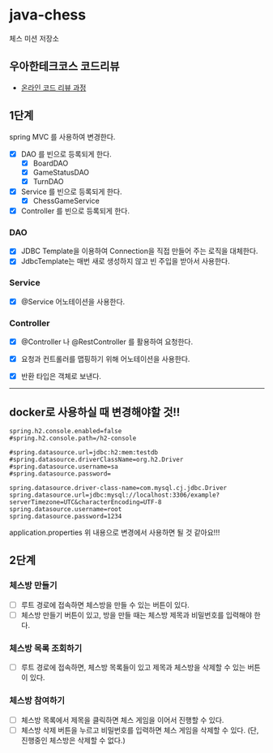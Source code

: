 # java-chess

체스 미션 저장소

## 우아한테크코스 코드리뷰

- [온라인 코드 리뷰 과정](https://github.com/woowacourse/woowacourse-docs/blob/master/maincourse/README.md)

## 1단계

spring MVC 를 사용하여 변경한다.

- [x] DAO 를 빈으로 등록되게 한다.
  - [x] BoardDAO
  - [x] GameStatusDAO
  - [x] TurnDAO
- [x] Service 를 빈으로 등록되게 한다.
  - [x] ChessGameService
- [x] Controller 를 빈으로 등록되게 한다.

### DAO
- [x] JDBC Template을 이용하여 Connection을 직접 만들어 주는 로직을 대체한다.
- [x] JdbcTemplate는 매번 새로 생성하지 않고 빈 주입을 받아서 사용한다.

### Service
- [x] @Service 어노테이션을 사용한다.

### Controller
- [x] @Controller 나 @RestController 를 활용하여 요청한다.
- [x] 요청과 컨트롤러를 맵핑하기 위해 어노테이션을 사용한다. 
- [x] 반환 타입은 객체로 보낸다. 


<hr/>

## docker로 사용하실 때 변경해야할 것!!

```properties
spring.h2.console.enabled=false
#spring.h2.console.path=/h2-console

#spring.datasource.url=jdbc:h2:mem:testdb
#spring.datasource.driverClassName=org.h2.Driver
#spring.datasource.username=sa
#spring.datasource.password=

spring.datasource.driver-class-name=com.mysql.cj.jdbc.Driver
spring.datasource.url=jdbc:mysql://localhost:3306/example?serverTimezone=UTC&characterEncoding=UTF-8
spring.datasource.username=root
spring.datasource.password=1234
```

application.properties 위 내용으로 변경에서 사용하면 될 것 같아요!!!

## 2단계
### 체스방 만들기
- [ ] 루트 경로에 접속하면 체스방을 만들 수 있는 버튼이 있다.
- [ ] 체스방 만들기 버튼이 있고, 방을 만들 때는 체스방 제목과 비밀번호를 입력해야 한다.

### 체스방 목록 조회하기
- [ ] 루트 경로에 접속하면, 체스방 목록들이 있고 제목과 체스방을 삭제할 수 있는 버튼이 있다.

### 체스방 참여하기
- [ ] 체스방 목록에서 제목을 클릭하면 체스 게임을 이어서 진행할 수 있다.
- [ ] 체스방 삭제 버튼을 누르고 비밀번호를 입력하면 체스 게임을 삭제할 수 있다. (단, 진행중인 체스방은 삭제할 수 없다.)
